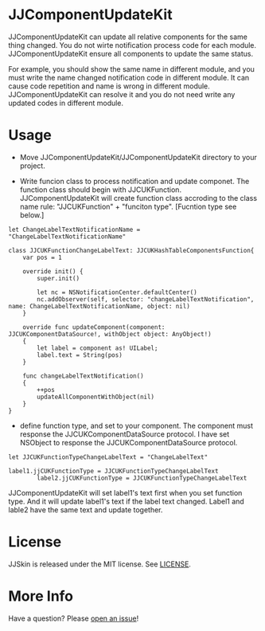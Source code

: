 # JJComponentUpdateKit

JJComponentUpdateKit can update all relative components for the same thing changed. You do not wirte notification     process code for each module. JJComponentUpdateKit ensure all components to update the same status.

For example, you should show the same name in different module, and you must write the name changed notification code in different module. It can cause code repetition and name is wrong in different module. JJComponentUpdateKit can resolve it and you do not need write any updated codes in different module.

# Usage

* Move JJComponentUpdateKit/JJComponentUpdateKit directory to your project.

* Write funcion class to process notification and update componet. The function class should begin with JJCUKFunction. JJComponentUpdateKit will create function class accroding to the class name rule: "JJCUKFunction" + "funciton type". [Fucntion type see below.]
```
let ChangeLabelTextNotificationName = "ChangeLabelTextNotificationName"

class JJCUKFunctionChangeLabelText: JJCUKHashTableComponentsFunction{
    var pos = 1
    
    override init() {
        super.init()
        
        let nc = NSNotificationCenter.defaultCenter()
        nc.addObserver(self, selector: "changeLabelTextNotification", name: ChangeLabelTextNotificationName, object: nil)
    }
    
    override func updateComponent(component: JJCUKComponentDataSource!, withObject object: AnyObject!)
    {
        let label = component as! UILabel;
        label.text = String(pos)
    }
    
    func changeLabelTextNotification()
    {
        ++pos
        updateAllComponentWithObject(nil)
    }
}
```

* define function type, and set to your component. The component must response the JJCUKComponentDataSource protocol. I have set NSObject to response the JJCUKComponentDataSource protocol.

```
let JJCUKFunctionTypeChangeLabelText = "ChangeLabelText"

label1.jjCUKFunctionType = JJCUKFunctionTypeChangeLabelText
        label2.jjCUKFunctionType = JJCUKFunctionTypeChangeLabelText
```
JJComponentUpdateKit will set label1's text first when you set function type. And it will update label1's text if the label text changed. Label1 and lable2 have the same text and update together.

# License

JJSkin is released under the MIT license. See
[LICENSE](https://github.com/hamilyjing/JJComponentUpdateKit/blob/master/LICENSE).

# More Info

Have a question? Please [open an issue](https://github.com/hamilyjing/JJComponentUpdateKit/issues/new)!
